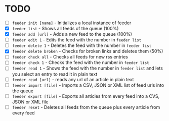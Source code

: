 # TODO

- [ ] `feeder init [name]` - Initializes a local instance of feeder
- [x] `feeder list` - Shows all feeds of the queue (100%)
- [x] `feeder add [url]` - Adds a new feed to the queue (100%)
- [ ] `feeder edit 1` - Edits the feed with the number in `feeder list`
- [ ] `feeder delete 1` - Deletes the feed with the number in `feeder list`
- [x] `feeder delete broken` - Checks for broken links and deletes them (50%)
- [ ] `feeder check all` - Checks all feeds for new rss entries
- [ ] `feeder check 1` - Checks the feed with the number in `feeder list`
- [ ] `feeder read 1` - Shows the feed with the number in `feeder list` and lets you select an entry to read it in plain text
- [ ] `feeder read [url]` - reads any url of an article in plain text
- [ ] `feeder import [file]` - Imports a CSV, JSON or XML list of feed urls into the queue
- [ ] `feeder export [file]` - Exports all articles from every feed into a CVS, JSON or XML file
- [ ] `feeder reset` - Deletes all feeds from the queue plus every article from every feed
